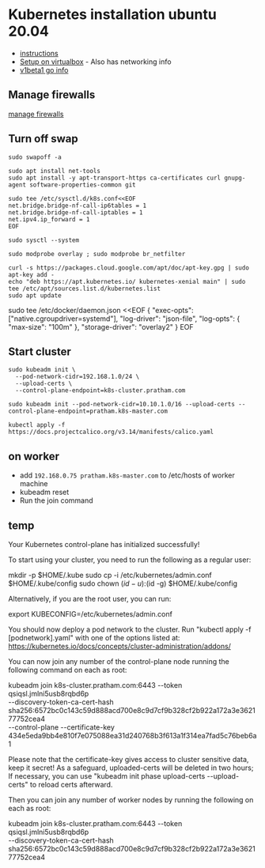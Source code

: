 # Kubernetes installation ubuntu 20.04

- [instructions](https://computingforgeeks.com/deploy-kubernetes-cluster-on-ubuntu-with-kubeadm/)
- [Setup on virtualbox](https://www.itwonderlab.com/en/ansible-kubernetes-vagrant-tutorial/) - Also has networking info
- [v1beta1 go info](https://pkg.go.dev/k8s.io/kubernetes/cmd/kubeadm/app/apis/kubeadm/v1beta1)

## Manage firewalls
[manage firewalls](https://help.replicated.com/community/t/managing-firewalls-with-ufw-on-kubernetes/230)  
## Turn off swap

```
sudo swapoff -a
```

```
sudo apt install net-tools
sudo apt install -y apt-transport-https ca-certificates curl gnupg-agent software-properties-common git
```
```
sudo tee /etc/sysctl.d/k8s.conf<<EOF
net.bridge.bridge-nf-call-ip6tables = 1
net.bridge.bridge-nf-call-iptables = 1
net.ipv4.ip_forward = 1
EOF
```
```
sudo sysctl --system
```
```
sudo modprobe overlay ; sudo modprobe br_netfilter
```

```
curl -s https://packages.cloud.google.com/apt/doc/apt-key.gpg | sudo apt-key add -
echo "deb https://apt.kubernetes.io/ kubernetes-xenial main" | sudo tee /etc/apt/sources.list.d/kubernetes.list
sudo apt update
```

sudo tee /etc/docker/daemon.json <<EOF
{
  "exec-opts": ["native.cgroupdriver=systemd"],
  "log-driver": "json-file",
  "log-opts": {
    "max-size": "100m"
  },
  "storage-driver": "overlay2"
}
EOF

## Start cluster
```
sudo kubeadm init \
  --pod-network-cidr=192.168.1.0/24 \
  --upload-certs \
  --control-plane-endpoint=k8s-cluster.pratham.com
```

```
sudo kubeadm init --pod-network-cidr=10.10.1.0/16 --upload-certs --control-plane-endpoint=pratham.k8s-master.com
```

```
kubectl apply -f https://docs.projectcalico.org/v3.14/manifests/calico.yaml
```

## on worker
- add `192.168.0.75 pratham.k8s-master.com` to /etc/hosts of worker machine
- kubeadm reset
- Run the join command


## temp

Your Kubernetes control-plane has initialized successfully!

To start using your cluster, you need to run the following as a regular user:

  mkdir -p $HOME/.kube
  sudo cp -i /etc/kubernetes/admin.conf $HOME/.kube/config
  sudo chown $(id -u):$(id -g) $HOME/.kube/config

Alternatively, if you are the root user, you can run:

  export KUBECONFIG=/etc/kubernetes/admin.conf

You should now deploy a pod network to the cluster.
Run "kubectl apply -f [podnetwork].yaml" with one of the options listed at:
  https://kubernetes.io/docs/concepts/cluster-administration/addons/

You can now join any number of the control-plane node running the following command on each as root:

  kubeadm join k8s-cluster.pratham.com:6443 --token qsiqsl.jmlni5usb8rqbd6p \
	--discovery-token-ca-cert-hash sha256:6572bc0c143c59d888acd700e8c9d7cf9b328cf2b922a172a3e362177752cea4 \
	--control-plane --certificate-key 434e5eda9bb4e810f7e075088ea31d240768b3f613a1f314ea7fad5c76beb6a1

Please note that the certificate-key gives access to cluster sensitive data, keep it secret!
As a safeguard, uploaded-certs will be deleted in two hours; If necessary, you can use
"kubeadm init phase upload-certs --upload-certs" to reload certs afterward.

Then you can join any number of worker nodes by running the following on each as root:

kubeadm join k8s-cluster.pratham.com:6443 --token qsiqsl.jmlni5usb8rqbd6p \
	--discovery-token-ca-cert-hash sha256:6572bc0c143c59d888acd700e8c9d7cf9b328cf2b922a172a3e362177752cea4 
